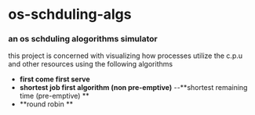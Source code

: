 # os-schduling-algs
### an os schduling alogorithms simulator
this project is concerned with visualizing how processes utilize the c.p.u and other resources using the following algorithms
- **first come first serve**
- **shortest job first algorithm (non pre-emptive)**
--**shortest remaining time (pre-emptive) **
- **round robin **
